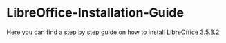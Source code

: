 # LibreOffice-Installation-Guide
Here you can find a step by step guide on how to install LibreOffice 3.5.3.2
